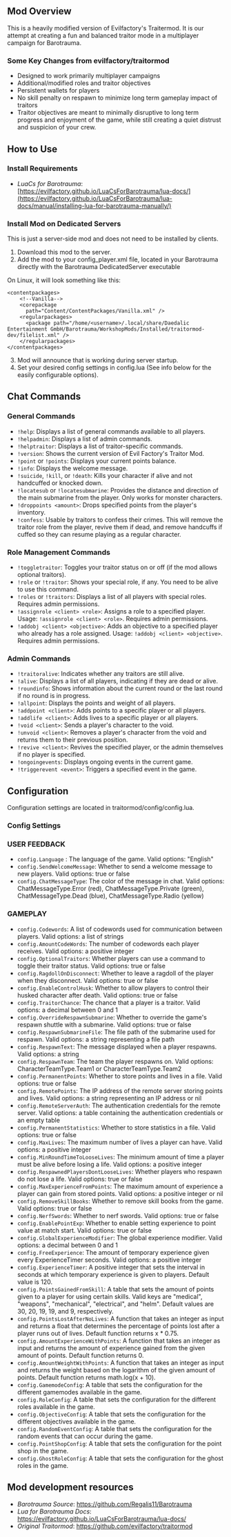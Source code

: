 ## Mod Overview
This is a heavily modified version of Evilfactory's Traitermod. It is our attempt at creating a fun and balanced traitor mode in a multiplayer campaign for Barotrauma.

### Some Key Changes from evilfactory/traitormod
- Designed to work primarily multiplayer campaigns
- Additional/modified roles and traitor objectives
- Persistent wallets for players
- No skill penalty on respawn to minimize long term gameplay impact of traitors
- Traitor objectives are meant to minimally disruptive to long term progress and enjoyment of the game, while still creating a quiet distrust and suspicion of your crew.

## How to Use
### Install Requirements
- *LuaCs for Barotrauma*: [https://evilfactory.github.io/LuaCsForBarotrauma/lua-docs/](https://evilfactory.github.io/LuaCsForBarotrauma/lua-docs/manual/installing-lua-for-barotrauma-manually/)

### Install Mod on Dedicated Servers
This is just a server-side mod and does not need to be installed by clients.
1. Download this mod to the server.
2. Add the mod to your config_player.xml file, located in your Barotrauma directly with the Barotrauma DedicatedServer executable

On Linux, it will look something like this:
```  
<contentpackages>
    <!--Vanilla-->
    <corepackage
      path="Content/ContentPackages/Vanilla.xml" />
    <regularpackages>
      <package path="/home/<username>/.local/share/Daedalic Entertainment GmbH/Barotrauma/WorkshopMods/Installed/traitormod-dev/filelist.xml" />
    </regularpackages>
</contentpackages>
  ```
3. Mod will announce that is working during server startup.
4. Set your desired config settings in config.lua (See info below for the easily configurable options).

## Chat Commands

### General Commands
- `!help`: Displays a list of general commands available to all players.
- `!helpadmin`: Displays a list of admin commands.
- `!helptraitor`: Displays a list of traitor-specific commands.
- `!version`: Shows the current version of Evil Factory's Traitor Mod.
- `!point` or `!points`: Displays your current points balance.
- `!info`: Displays the welcome message.
- `!suicide`, `!kill`, or `!death`: Kills your character if alive and not handcuffed or knocked down.
- `!locatesub` or `!locatesubmarine`: Provides the distance and direction of the main submarine from the player. Only works for monster characters. 
- `!droppoints <amount>`: Drops specified points from the player's inventory.
- `!confess`: Usable by traitors to confess their crimes. This will remove the traitor role from the player, revive them if dead, and remove handcuffs if cuffed so they can resume playing as a regular character.

### Role Management Commands
- `!toggletraitor`: Toggles your traitor status on or off (if the mod allows optional traitors).
- `!role` or `!traitor`: Shows your special role, if any. You need to be alive to use this command.
- `!roles` or `!traitors`: Displays a list of all players with special roles. Requires admin permissions.
- `!assignrole <client> <role>`: Assigns a role to a specified player. Usage: `!assignrole <client> <role>`. Requires admin permissions.
- `!addobj <client> <objective>`: Adds an objective to a specified player who already has a role assigned. Usage: `!addobj <client> <objective>`. Requires admin permissions.

### Admin Commands
- `!traitoralive`: Indicates whether any traitors are still alive.
- `!alive`: Displays a list of all players, indicating if they are dead or alive.
- `!roundinfo`: Shows information about the current round or the last round if no round is in progress.
- `!allpoint`: Displays the points and weight of all players.
- `!addpoint <client>`: Adds points to a specific player or all players.
- `!addlife <client>`: Adds lives to a specific player or all players.
- `!void <client>`: Sends a player's character to the void.
- `!unvoid <client>`: Removes a player's character from the void and returns them to their previous position.
- `!revive <client>`: Revives the specified player, or the admin themselves if no player is specified.
- `!ongoingevents`: Displays ongoing events in the current game.
- `!triggerevent <event>`: Triggers a specified event in the game.



## Configuration
Configuration settings are located in traitormod/config/config.lua. 

### Config Settings
### USER FEEDBACK
- `config.Language` : The language of the game. Valid options: "English"
- `config.SendWelcomeMessage`: Whether to send a welcome message to new players. Valid options: true or false
- `config.ChatMessageType`: The color of the message in chat. Valid options: ChatMessageType.Error (red), ChatMessageType.Private (green), ChatMessageType.Dead (blue), ChatMessageType.Radio (yellow)

### GAMEPLAY
- `config.Codewords`: A list of codewords used for communication between players. Valid options: a list of strings
- `config.AmountCodeWords`: The number of codewords each player receives. Valid options: a positive integer
- `config.OptionalTraitors`: Whether players can use a command to toggle their traitor status. Valid options: true or false
- `config.RagdollOnDisconnect`: Whether to leave a ragdoll of the player when they disconnect. Valid options: true or false
- `config.EnableControlHusk`: Whether to allow players to control their husked character after death. Valid options: true or false
- `config.TraitorChance`: The chance that a player is a traitor. Valid options: a decimal between 0 and 1
- `config.OverrideRespawnSubmarine`: Whether to override the game's respawn shuttle with a submarine. Valid options: true or false
- `config.RespawnSubmarineFile`: The file path of the submarine used for respawn. Valid options: a string representing a file path
- `config.RespawnText`: The message displayed when a player respawns. Valid options: a string
- `config.RespawnTeam`: The team the player respawns on. Valid options: CharacterTeamType.Team1 or CharacterTeamType.Team2
- `config.PermanentPoints`: Whether to store points and lives in a file. Valid options: true or false
- `config.RemotePoints`: The IP address of the remote server storing points and lives. Valid options: a string representing an IP address or nil
- `config.RemoteServerAuth`: The authentication credentials for the remote server. Valid options: a table containing the authentication credentials or an empty table
- `config.PermanentStatistics`: Whether to store statistics in a file. Valid options: true or false
- `config.MaxLives`: The maximum number of lives a player can have. Valid options: a positive integer
- `config.MinRoundTimeToLooseLives`: The minimum amount of time a player must be alive before losing a life. Valid options: a positive integer
- `config.RespawnedPlayersDontLooseLives`: Whether players who respawn do not lose a life. Valid options: true or false
- `config.MaxExperienceFromPoints`: The maximum amount of experience a player can gain from stored points. Valid options: a positive integer or nil
- `config.RemoveSkillBooks`: Whether to remove skill books from the game. Valid options: true or false
- `config.NerfSwords`: Whether to nerf swords. Valid options: true or false
- `config.EnablePointExp`: Whether to enable setting experience to point value at match start. Valid options: true or false
- `config.GlobalExperienceModifier`: The global experience modifier. Valid options: a decimal between 0 and 1
- `config.FreeExperience`: The amount of temporary experience given every ExperienceTimer seconds. Valid options: a positive integer
- `config.ExperienceTimer`: A positive integer that sets the interval in seconds at which temporary experience is given to players. Default value is 120.
- `config.PointsGainedFromSkill`: A table that sets the amount of points given to a player for using certain skills. Valid keys are "medical", "weapons", "mechanical", "electrical", and "helm". Default values are 30, 20, 19, 19, and 9, respectively.
- `config.PointsLostAfterNoLives`: A function that takes an integer as input and returns a float that determines the percentage of points lost after a player runs out of lives. Default function returns x * 0.75.
- `config.AmountExperienceWithPoints`: A function that takes an integer as input and returns the amount of experience gained from the given amount of points. Default function returns 0.
- `config.AmountWeightWithPoints`: A function that takes an integer as input and returns the weight based on the logarithm of the given amount of points. Default function returns math.log(x + 10).
- `config.GamemodeConfig`: A table that sets the configuration for the different gamemodes available in the game.
- `config.RoleConfig`: A table that sets the configuration for the different roles available in the game.
- `config.ObjectiveConfig`: A table that sets the configuration for the different objectives available in the game.
- `config.RandomEventConfig`: A table that sets the configuration for the random events that can occur during the game.
- `config.PointShopConfig`: A table that sets the configuration for the point shop in the game.
- `config.GhostRoleConfig`: A table that sets the configuration for the ghost roles in the game. 

## Mod development resources
- *Barotrauma Source*: https://github.com/Regalis11/Barotrauma
- *Lua for Barotrauma Docs*: https://evilfactory.github.io/LuaCsForBarotrauma/lua-docs/
- *Original Traitormod*: https://github.com/evilfactory/traitormod
